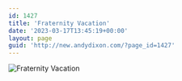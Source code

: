 ```yaml
---
id: 1427
title: 'Fraternity Vacation'
date: '2023-03-17T13:45:19+00:00'
layout: page
guid: 'http://new.andydixon.com/?page_id=1427'
---
```


![Fraternity Vacation](https://i0.wp.com/assets.g8x2.ldn.idrivee2-23.com/posters/Fraternity%20Vacation%2001.jpg?w=1200&ssl=1 "Fraternity Vacation")